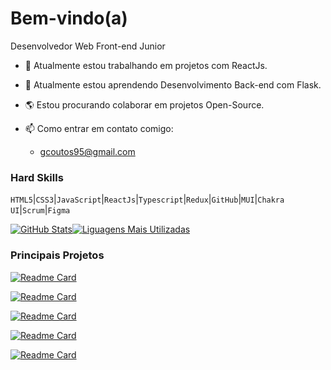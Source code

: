 # Bem-vindo(a)
Desenvolvedor Web Front-end Junior

- 🔭 Atualmente estou trabalhando em projetos com ReactJs.
- 🌱 Atualmente estou aprendendo Desenvolvimento Back-end com Flask.
- 🌎 Estou procurando colaborar em projetos Open-Source.

- 📫 Como entrar em contato comigo:
  - gcoutos95@gmail.com


### Hard Skills 
`HTML5`|`CSS3`|`JavaScript`|`ReactJs`|`Typescript`|`Redux`|`GitHub`|`MUI`|`Chakra UI`|`Scrum`|`Figma`


[![GitHub Stats](https://github-readme-stats.vercel.app/api?username=GuiCoutoSt&theme=dracula&show_icons=true)](https://github.com/anuraghazra/github-readme-stats)[![Liguagens Mais Utilizadas](https://github-readme-stats.vercel.app/api/top-langs/?username=GuiCoutoSt&theme=dracula&layout=compact)](https://github.com/anuraghazra/github-readme-stats)

### Principais Projetos
[![Readme Card](https://github-readme-stats.vercel.app/api/pin/?username=GuiCoutoSt&repo=hamburgueria-2&theme=dracula&show_owner=True)](https://github.com/GuiCoutoSt/hamburgueria-2)

[![Readme Card](https://github-readme-stats.vercel.app/api/pin/?username=GuiCoutoSt&repo=burguer-api&theme=dracula&show_owner=True)](https://github.com/GuiCoutoSt/burguer-api)

[![Readme Card](https://github-readme-stats.vercel.app/api/pin/?username=GuiCoutoSt&repo=space-maze&theme=dracula&show_owner=True)](https://github.com/GuiCoutoSt/space-maze)

[![Readme Card](https://github-readme-stats.vercel.app/api/pin/?username=GuiCoutoSt&repo=space-maze&theme=dracula&show_owner=True)](https://github.com/GuiCoutoSt/space-maze)

[![Readme Card](https://github-readme-stats.vercel.app/api/pin/?username=GuiCoutoSt&repo=magic-8-ball&theme=dracula&show_owner=True)](https://github.com/GuiCoutoSt/magic-8-ball)
